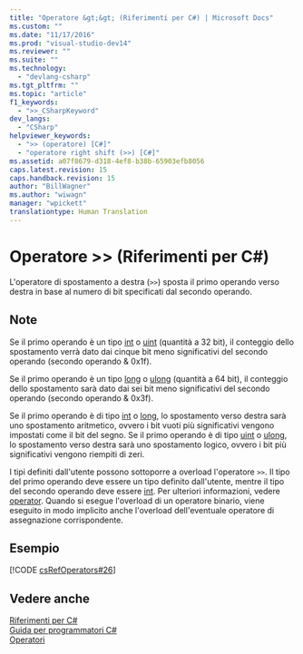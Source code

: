 ```yaml
---
title: "Operatore &gt;&gt; (Riferimenti per C#) | Microsoft Docs"
ms.custom: ""
ms.date: "11/17/2016"
ms.prod: "visual-studio-dev14"
ms.reviewer: ""
ms.suite: ""
ms.technology: 
  - "devlang-csharp"
ms.tgt_pltfrm: ""
ms.topic: "article"
f1_keywords: 
  - ">>_CSharpKeyword"
dev_langs: 
  - "CSharp"
helpviewer_keywords: 
  - ">> (operatore) [C#]"
  - "operatore right shift (>>) [C#]"
ms.assetid: a07f8679-d318-4ef8-b38b-65903efb8056
caps.latest.revision: 15
caps.handback.revision: 15
author: "BillWagner"
ms.author: "wiwagn"
manager: "wpickett"
translationtype: Human Translation
---
```

# Operatore &gt;&gt; (Riferimenti per C#)
L'operatore di spostamento a destra \(`>>`\) sposta il primo operando verso destra in base al numero di bit specificati dal secondo operando.  
  
## Note  
 Se il primo operando è un tipo [int](../../../csharp/language-reference/keywords/int.md) o [uint](../../../csharp/language-reference/keywords/uint.md) \(quantità a 32 bit\), il conteggio dello spostamento verrà dato dai cinque bit meno significativi del secondo operando \(secondo operando & 0x1f\).  
  
 Se il primo operando è un tipo [long](../../../csharp/language-reference/keywords/long.md) o [ulong](../../../csharp/language-reference/keywords/ulong.md) \(quantità a 64 bit\), il conteggio dello spostamento sarà dato dai sei bit meno significativi del secondo operando \(secondo operando & 0x3f\).  
  
 Se il primo operando è di tipo [int](../../../csharp/language-reference/keywords/int.md) o [long](../../../csharp/language-reference/keywords/long.md), lo spostamento verso destra sarà uno spostamento aritmetico, ovvero i bit vuoti più significativi vengono impostati come il bit del segno.  Se il primo operando è di tipo [uint](../../../csharp/language-reference/keywords/uint.md) o [ulong](../../../csharp/language-reference/keywords/ulong.md), lo spostamento verso destra sarà uno spostamento logico, ovvero i bit più significativi vengono riempiti di zeri.  
  
 I tipi definiti dall'utente possono sottoporre a overload l'operatore `>>`. Il tipo del primo operando deve essere un tipo definito dall'utente, mentre il tipo del secondo operando deve essere [int](../../../csharp/language-reference/keywords/int.md).  Per ulteriori informazioni, vedere [operator](../../../csharp/language-reference/keywords/operator.md).  Quando si esegue l'overload di un operatore binario, viene eseguito in modo implicito anche l'overload dell'eventuale operatore di assegnazione corrispondente.  
  
## Esempio  
 [!CODE [csRefOperators#26](../CodeSnippet/VS_Snippets_VBCSharp/csrefOperators#26)]  
  
## Vedere anche  
 [Riferimenti per C\#](../../../csharp/language-reference/index.md)   
 [Guida per programmatori C\#](../../../csharp/programming-guide/index.md)   
 [Operatori](../../../csharp/language-reference/operators/index.md)